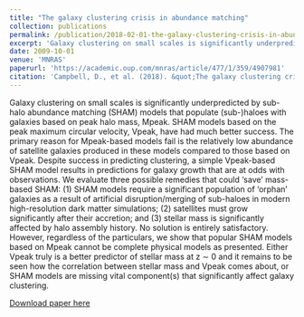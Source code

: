 ```yaml
---
title: "The galaxy clustering crisis in abundance matching"
collection: publications
permalink: /publication/2018-02-01-the-galaxy-clustering-crisis-in-abundance-matching
excerpt: 'Galaxy clustering on small scales is significantly underpredicted by sub-halo abundance matching (SHAM) models.'
date: 2009-10-01
venue: 'MNRAS'
paperurl: 'https://academic.oup.com/mnras/article/477/1/359/4907981'
citation: 'Campbell, D., et al. (2018). &quot;The galaxy clustering crisis in abundance matching.&quot; <i>MNRAS</i>. 1(1).'
---
```


Galaxy clustering on small scales is significantly underpredicted by sub-halo abundance matching (SHAM) models that populate (sub-)haloes with galaxies based on peak halo mass, Mpeak. SHAM models based on the peak maximum circular velocity, Vpeak, have had much better success. The primary reason for Mpeak-based models fail is the relatively low abundance of satellite galaxies produced in these models compared to those based on Vpeak. Despite success in predicting clustering, a simple Vpeak-based SHAM model results in predictions for galaxy growth that are at odds with observations. We evaluate three possible remedies that could ‘save’ mass-based SHAM: (1) SHAM models require a significant population of ‘orphan’ galaxies as a result of artificial disruption/merging of sub-haloes in modern high-resolution dark matter simulations; (2) satellites must grow significantly after their accretion; and (3) stellar mass is significantly affected by halo assembly history. No solution is entirely satisfactory. However, regardless of the particulars, we show that popular SHAM models based on Mpeak cannot be complete physical models as presented. Either Vpeak truly is a better predictor of stellar mass at z ∼ 0 and it remains to be seen how the correlation between stellar mass and Vpeak comes about, or SHAM models are missing vital component(s) that significantly affect galaxy clustering.

[Download paper here](https://academic.oup.com/mnras/article/477/1/359/4907981)